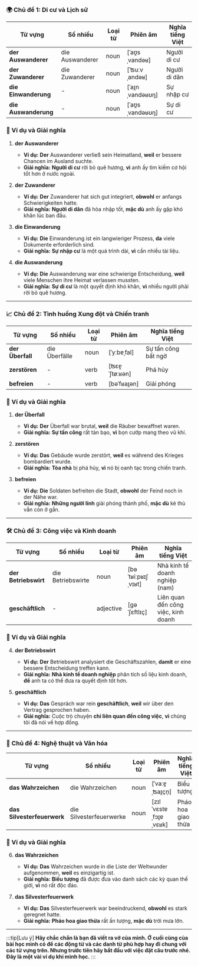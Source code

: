 ### **🌍 Chủ đề 1: Di cư và Lịch sử**

|**Từ vựng**|**Số nhiều**|**Loại từ**|**Phiên âm**|**Nghĩa tiếng Việt**|
|---|---|---|---|---|
|**der Auswanderer**|die Auswanderer|noun|[ˈaʊ̯sˌvandəʁ]|Người di cư|
|**der Zuwanderer**|die Zuwanderer|noun|[ˈʦuːvˌandəʁ]|Người di dân|
|**die Einwanderung**|-|noun|[ˈaɪ̯nˌvandəʁʊŋ]|Sự nhập cư|
|**die Auswanderung**|-|noun|[ˈaʊ̯sˌvandəʁʊŋ]|Sự di cư|

### **📌 Ví dụ và Giải nghĩa**

1. **der Auswanderer**
    
    - **Ví dụ:** **Der** Auswanderer verließ sein Heimatland, **weil** er bessere Chancen im Ausland suchte.
    - **Giải nghĩa:** **Người di cư** rời bỏ quê hương, **vì** anh ấy tìm kiếm cơ hội tốt hơn ở nước ngoài.
2. **der Zuwanderer**
    
    - **Ví dụ:** **Der** Zuwanderer hat sich gut integriert, **obwohl** er anfangs Schwierigkeiten hatte.
    - **Giải nghĩa:** **Người di dân** đã hòa nhập tốt, **mặc dù** anh ấy gặp khó khăn lúc ban đầu.
3. **die Einwanderung**
    
    - **Ví dụ:** **Die** Einwanderung ist ein langwieriger Prozess, **da** viele Dokumente erforderlich sind.
    - **Giải nghĩa:** **Sự nhập cư** là một quá trình dài, **vì** cần nhiều tài liệu.
4. **die Auswanderung**
    
    - **Ví dụ:** **Die** Auswanderung war eine schwierige Entscheidung, **weil** viele Menschen ihre Heimat verlassen mussten.
    - **Giải nghĩa:** **Sự di cư** là một quyết định khó khăn, **vì** nhiều người phải rời bỏ quê hương.

---

### **📈 Chủ đề 2: Tình huống Xung đột và Chiến tranh**

|**Từ vựng**|**Số nhiều**|**Loại từ**|**Phiên âm**|**Nghĩa tiếng Việt**|
|---|---|---|---|---|
|**der Überfall**|die Überfälle|noun|[ˈyːbɐˌfal]|Sự tấn công bất ngờ|
|**zerstören**|-|verb|[ʦɛɐ̯ˈʃtøːʁən]|Phá hủy|
|**befreien**|-|verb|[bəˈfʁaɪ̯ən]|Giải phóng|

### **📌 Ví dụ và Giải nghĩa**

1. **der Überfall**
    
    - **Ví dụ:** **Der** Überfall war brutal, **weil** die Räuber bewaffnet waren.
    - **Giải nghĩa:** **Sự tấn công** rất tàn bạo, **vì** bọn cướp mang theo vũ khí.
2. **zerstören**
    
    - **Ví dụ:** **Das** Gebäude wurde zerstört, **weil** es während des Krieges bombardiert wurde.
    - **Giải nghĩa:** **Tòa nhà** bị phá hủy, **vì** nó bị oanh tạc trong chiến tranh.
3. **befreien**
    
    - **Ví dụ:** **Die** Soldaten befreiten die Stadt, **obwohl** der Feind noch in der Nähe war.
    - **Giải nghĩa:** **Những người lính** giải phóng thành phố, **mặc dù** kẻ thù vẫn còn ở gần.

---

### **🛠️ Chủ đề 3: Công việc và Kinh doanh**

|**Từ vựng**|**Số nhiều**|**Loại từ**|**Phiên âm**|**Nghĩa tiếng Việt**|
|---|---|---|---|---|
|**der Betriebswirt**|die Betriebswirte|noun|[bəˈtʁiːpʁɪʃˌvɪʁt]|Nhà kinh tế doanh nghiệp (nam)|
|**geschäftlich**|-|adjective|[ɡəˈʃɛftlɪç]|Liên quan đến công việc, kinh doanh|

### **📌 Ví dụ và Giải nghĩa**

4. **der Betriebswirt**
    
    - **Ví dụ:** **Der** Betriebswirt analysiert die Geschäftszahlen, **damit** er eine bessere Entscheidung treffen kann.
    - **Giải nghĩa:** **Nhà kinh tế doanh nghiệp** phân tích số liệu kinh doanh, **để** anh ta có thể đưa ra quyết định tốt hơn.
5. **geschäftlich**
    
    - **Ví dụ:** **Das** Gespräch war rein **geschäftlich**, **weil** wir über den Vertrag gesprochen haben.
    - **Giải nghĩa:** Cuộc trò chuyện **chỉ liên quan đến công việc**, **vì** chúng tôi đã nói về hợp đồng.

---

### **🎨 Chủ đề 4: Nghệ thuật và Văn hóa**

|**Từ vựng**|**Số nhiều**|**Loại từ**|**Phiên âm**|**Nghĩa tiếng Việt**|
|---|---|---|---|---|
|**das Wahrzeichen**|die Wahrzeichen|noun|[ˈvaːɐ̯ˌʦaɪ̯çn̩]|Biểu tượng|
|**das Silvesterfeuerwerk**|die Silvesterfeuerwerke|noun|[zɪlˈvɛstɐˌfɔɪ̯ɐˌvɛʁk]|Pháo hoa giao thừa|

### **📌 Ví dụ và Giải nghĩa**

6. **das Wahrzeichen**
    
    - **Ví dụ:** **Das** Wahrzeichen wurde in die Liste der Weltwunder aufgenommen, **weil** es einzigartig ist.
    - **Giải nghĩa:** **Biểu tượng** đã được đưa vào danh sách các kỳ quan thế giới, **vì** nó rất độc đáo.
7. **das Silvesterfeuerwerk**
    
    - **Ví dụ:** **Das** Silvesterfeuerwerk war beeindruckend, **obwohl** es stark geregnet hatte.
    - **Giải nghĩa:** **Pháo hoa giao thừa** rất ấn tượng, **mặc dù** trời mưa lớn.



---
:::tip[Lưu ý]
**Hãy chắc chắn là bạn đã viết ra vở của mình. Ở cuối cùng của bài học mình có để các động từ và các danh từ phù hợp hay đi chung với các từ vựng trên. Nhưng trước tiên hãy bắt đầu với việc đặt câu trước nhé. Đây là một vài ví dụ khi mình học.**
:::